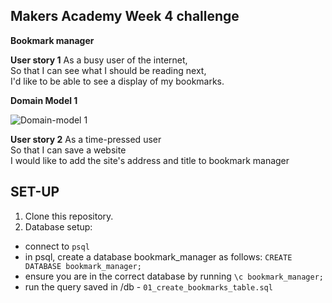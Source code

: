 Makers Academy Week 4 challenge
----

**Bookmark manager**

**User story 1**
As a busy user of the internet,<br/>
So that I can see what I should be reading next,<br/>
I'd like to be able to see a display of my bookmarks.

**Domain Model 1**

![Domain-model 1](https://i.imgur.com/QCMsdxH.png)

**User story 2**
As a time-pressed user<br/>
So that I can save a website<br/>
I would like to add the site's address and title to bookmark manager


SET-UP
----
1. Clone this repository.
2. Database setup:
  - connect to ```psql```
  - in psql, create a database bookmark_manager as follows: ```CREATE DATABASE bookmark_manager;```
  - ensure you are in the correct database by running ```\c bookmark_manager;```
  - run the query saved in /db - ```01_create_bookmarks_table.sql```

